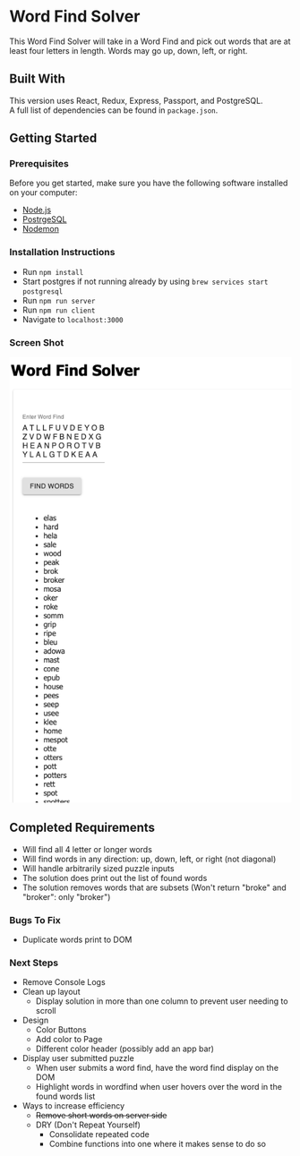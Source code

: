 # Word Find Solver

This Word Find Solver will take in a Word Find and pick out words that are at least four letters in length.  Words may go up, down, left, or right.  

## Built With

This version uses React, Redux, Express, Passport, and PostgreSQL.  
A full list of dependencies can be found in `package.json`.

## Getting Started

### Prerequisites

Before you get started, make sure you have the following software installed on your computer:

- [Node.js](https://nodejs.org/en/)
- [PostrgeSQL](https://www.postgresql.org/)
- [Nodemon](https://nodemon.io/)

### Installation Instructions

* Run `npm install`
* Start postgres if not running already by using `brew services start postgresql`
* Run `npm run server`
* Run `npm run client`
* Navigate to `localhost:3000`

### Screen Shot

![screenshot](wireframes/word_find_solver_screenshot.png)

## Completed Requirements
* Will find all 4 letter or longer words
* Will find words in any direction: up, down, left, or right (not diagonal)
* Will handle arbitrarily sized puzzle inputs
* The solution does print out the list of found words
* The solution removes words that are subsets (Won't return "broke" and "broker": only "broker")


### Bugs To Fix
* Duplicate words print to DOM


### Next Steps
* Remove Console Logs
* Clean up layout
    * Display solution in more than one column to prevent user needing to scroll
* Design
    * Color Buttons
    * Add color to Page
    * Different color header (possibly add an app bar)
* Display user submitted puzzle
    * When user submits a word find, have the word find display on the DOM
    * Highlight words in wordfind when user hovers over the word in the found words list
* Ways to increase efficiency
    * ~~Remove short words on server side~~
    * DRY (Don't Repeat Yourself)
        * Consolidate repeated code
        * Combine functions into one where it makes sense to do so